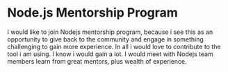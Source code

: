 # Node.js Mentorship Program

I would like to join Nodejs mentorship program, because i see this as an
opportunity to give back to the community and engage in something challenging to gain
more experience. In all i would love to contribute to the tool i am using.
I know i would gain a lot. I would meet with Nodejs team members learn from great mentors,
plus wealth of experience.
